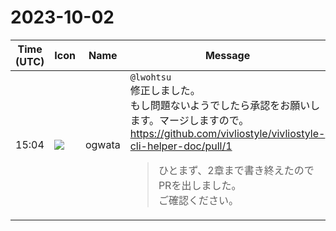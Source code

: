 # 2023-10-02

|Time (UTC)|Icon|Name|Message|
|---|---|---|---|
|15:04|![](https://avatars.slack-edge.com/2019-11-22/845042642576_070441337abaca9fb7b3_72.png)|ogwata|`@lwohtsu`<br>修正しました。<br>もし問題ないようでしたら承認をお願いします。マージしますので。<br><https://github.com/vivliostyle/vivliostyle-cli-helper-doc/pull/1><br><blockquote>ひとまず、2章まで書き終えたのでPRを出しました。  <br>ご確認ください。</blockquote>|
